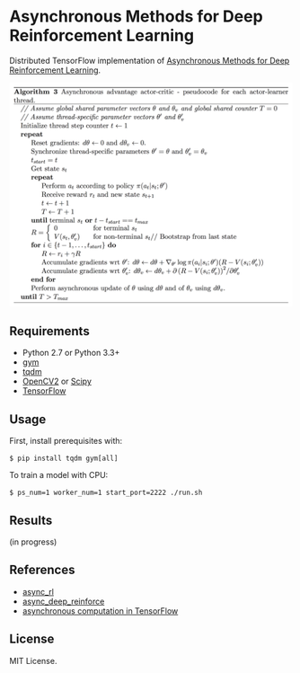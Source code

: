 # Asynchronous Methods for Deep Reinforcement Learning

Distributed TensorFlow implementation of [Asynchronous Methods for Deep Reinforcement Learning](http://arxiv.org/abs/1602.01783).

![model](assets/a3c.png)


## Requirements

- Python 2.7 or Python 3.3+
- [gym](https://github.com/openai/gym)
- [tqdm](https://github.com/tqdm/tqdm)
- [OpenCV2](http://opencv.org/) or [Scipy](https://www.scipy.org/)
- [TensorFlow](https://www.tensorflow.org/)


## Usage

First, install prerequisites with:

    $ pip install tqdm gym[all]

To train a model with CPU:

    $ ps_num=1 worker_num=1 start_port=2222 ./run.sh


## Results

(in progress)


## References

- [async_rl](https://github.com/muupan/async-rl)
- [async_deep_reinforce](https://github.com/miyosuda/async_deep_reinforce)
- [asynchronous computation in TensorFlow](http://stackoverflow.com/questions/34419645/asynchronous-computation-in-tensorflow)


## License

MIT License.
